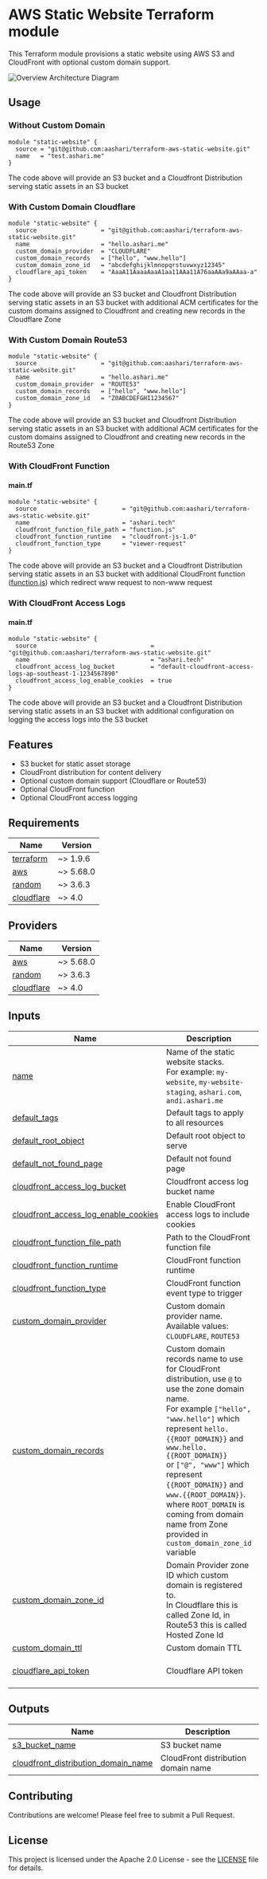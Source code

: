 # AWS Static Website Terraform module

This Terraform module provisions a static website using AWS S3 and CloudFront with optional custom domain support.

![Overview Architecture Diagram](architecture-diagram.png)

## Usage

### Without Custom Domain
```
module "static-website" {
  source = "git@github.com:aashari/terraform-aws-static-website.git"
  name   = "test.ashari.me"
}
```
The code above will provide an S3 bucket and a Cloudfront Distribution serving static assets in an S3 bucket

### With Custom Domain Cloudflare
```
module "static-website" {
  source                  = "git@github.com:aashari/terraform-aws-static-website.git"
  name                    = "hello.ashari.me"
  custom_domain_provider  = "CLOUDFLARE"
  custom_domain_records   = ["hello", "www.hello"]
  custom_domain_zone_id   = "abcdefghijklmnopqrstuvwxyz12345"
  cloudflare_api_token    = "AaaA11AaaaAaaA1aa11AAa11A76aaAAa9aAAaa-a"
}
```
The code above will provide an S3 bucket and Cloudfront Distribution serving static assets in an S3 bucket with additional ACM certificates for the custom domains assigned to Cloudfront and creating new records in the Cloudflare Zone

### With Custom Domain Route53
```
module "static-website" {
  source                  = "git@github.com:aashari/terraform-aws-static-website.git"
  name                    = "hello.ashari.me"
  custom_domain_provider  = "ROUTE53"
  custom_domain_records   = ["hello", "www.hello"]
  custom_domain_zone_id   = "Z0ABCDEFGHI1234567"
}
```
The code above will provide an S3 bucket and Cloudfront Distribution serving static assets in an S3 bucket with additional ACM certificates for the custom domains assigned to Cloudfront and creating new records in the Route53 Zone

### With CloudFront Function

#### main.tf
```
module "static-website" {
  source                        = "git@github.com:aashari/terraform-aws-static-website.git"
  name                          = "ashari.tech"
  cloudfront_function_file_path = "function.js"
  cloudfront_function_runtime   = "cloudfront-js-1.0"
  cloudfront_function_type      = "viewer-request"
}

```
The code above will provide an S3 bucket and a Cloudfront Distribution serving static assets in an S3 bucket with additional CloudFront function ([function.js](examples/with-cloudfront-function/function.js)) which redirect www request to non-www request

### With CloudFront Access Logs

#### main.tf
```
module "static-website" {
  source                                = "git@github.com:aashari/terraform-aws-static-website.git"
  name                                  = "ashari.tech"
  cloudfront_access_log_bucket          = "default-cloudfront-access-logs-ap-southeast-1-1234567890"
  cloudfront_access_log_enable_cookies  = true
}

```
The code above will provide an S3 bucket and a Cloudfront Distribution serving static assets in an S3 bucket with additional configuration on logging the access logs into the S3 bucket

## Features

- S3 bucket for static asset storage
- CloudFront distribution for content delivery
- Optional custom domain support (Cloudflare or Route53)
- Optional CloudFront function
- Optional CloudFront access logging

## Requirements

| Name | Version |
|------|---------|
| <a name="requirement_terraform"></a> [terraform](#requirement\_terraform) | ~> 1.9.6 |
| <a name="requirement_aws"></a> [aws](#requirement\_aws) | ~> 5.68.0 |
| <a name="requirement_random"></a> [random](#requirement\_random) | ~> 3.6.3 |
| <a name="requirement_cloudflare"></a> [cloudflare](#requirement\_cloudflare) | ~> 4.0 |

## Providers

| Name | Version |
|------|---------|
| <a name="provider_aws"></a> [aws](#provider\_aws) | ~> 5.68.0 |
| <a name="provider_random"></a> [random](#provider\_random) | ~> 3.6.3 |
| <a name="provider_cloudflare"></a> [cloudflare](#provider\_cloudflare) | ~> 4.0 |

## Inputs

| Name | Description | Type | Default | Required |
|------|-------------|------|---------|:--------:|
| <a name="input_name"></a> [name](#input\_name) | Name of the static website stacks.<br />For example: `my-website`, `my-website-staging`, `ashari.com`, `andi.ashari.me` | `string` | `""` | yes |
| <a name="input_default_tags"></a> [default\_tags](#input\_default\_tags) | Default tags to apply to all resources | `map(string)` | `{}` | no |
| <a name="input_default_root_object"></a> [default\_root\_object](#input\_default\_root\_object) | Default root object to serve | `string` | `index.html` | no |
| <a name="input_default_not_found_page"></a> [default\_not\_found\_page](#input\_default\_not\_found\_page) | Default not found page | `string` | `index.html` | no |
| <a name="input_cloudfront_access_log_bucket"></a> [cloudfront\_access\_log\_bucket](#input\_cloudfront\_access\_log\_bucket) | Cloudfront access log bucket name | `string` |`""`| no |
| <a name="input_cloudfront_access_log_enable_cookies"></a> [cloudfront\_access\_log\_enable\_cookies](#input\_cloudfront\_access\_log\_enable\_cookies) | Enable CloudFront access logs to include cookies | `bool` | `true` | no |
| <a name="input_cloudfront_function_file_path"></a> [cloudfront\_function\_file\_path](#input\_input\_cloudfront\_function\_file\_path) | Path to the CloudFront function file | `string` |`""`| no |
| <a name="input_cloudfront_function_runtime"></a> [cloudfront\_function\_runtime](#input\_input\_cloudfront\_function\_runtime) | CloudFront function runtime | `string` | `cloudfront-js-1.0` | no |
| <a name="input_cloudfront_function_type"></a> [cloudfront\_function\_type](#input\_input\_cloudfront\_function\_type) | CloudFront function event type to trigger | `string` | `viewer-request` | no |
| <a name="input_custom_domain_provider"></a> [custom\_domain\_provider](#input\_custom\_domain\_provider) | Custom domain provider name. <br />Available values: `CLOUDFLARE`, `ROUTE53` | `string` | `""` | no |
| <a name="input_custom_domain_records"></a> [custom\_domain\_records](#input\_custom\_domain\_records) | Custom domain records name to use for CloudFront distribution, use `@` to use the zone domain name.<br />For example `["hello", "www.hello"]` which represent `hello.{{ROOT_DOMAIN}}` and `www.hello.{{ROOT_DOMAIN}}`<br />or `["@", "www"]` which represent `{{ROOT_DOMAIN}}` and `www.{{ROOT_DOMAIN}}`.<br />where `ROOT_DOMAIN` is coming from domain name from Zone provided in `custom_domain_zone_id` variable  | `list(string)` | `[]` | yes if <a name="input_custom_domain_provider"></a> [custom\_domain\_provider](#input\_custom\_domain\_provider) is not empty  |
| <a name="input_custom_domain_zone_id"></a> [custom\_domain\_zone\_id](#input\_custom\_domain\_zone\_id) | Domain Provider zone ID which custom domain is registered to.<br />In Cloudflare this is called Zone Id, in Route53 this is called Hosted Zone Id  | `string` | `""` | yes if <a name="input_custom_domain_provider"></a> [custom\_domain\_provider](#input\_custom\_domain\_provider) is not empty  |
| <a name="input_custom_domain_ttl"></a> [custom\_domain\_ttl](#input\_custom\_domain\_ttl) | Custom domain TTL  | `number` | `300` | no |
| <a name="input_cloudflare_api_token"></a> [cloudflare\_api\_token](#input\_cloudflare\_api\_token) | Cloudflare API token  | `string` | `""` | yes if <a name="input_custom_domain_provider"></a> [custom\_domain\_provider](#input\_custom\_domain\_provider) is equal to `CLOUDFLARE`  |

## Outputs

| Name | Description |
|------|-------------|
| <a name="output_s3_bucket_name"></a> [s3\_bucket\_name](#output\_s3\_bucket\_name) | S3 bucket name |
| <a name="output_cloudfront_distribution_domain_name"></a> [cloudfront\_distribution\_domain\_name](#output\_cloudfront\_distribution\_domain\_name) | CloudFront distribution domain name |

## Contributing

Contributions are welcome! Please feel free to submit a Pull Request.

## License

This project is licensed under the Apache 2.0 License - see the [LICENSE](LICENSE) file for details.
